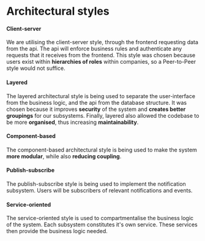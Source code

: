 # Architectural styles

#### Client-server
We are utilising the client-server style, through the frontend requesting data from the api. The api will enforce business rules and authenticate any requests that it receives from the frontend. This style was chosen because users exist within **hierarchies of roles** within companies, so a Peer-to-Peer style would not suffice.

#### Layered
The layered architectural style is being used to separate the user-interface from the business logic, and the api from the database structure. It was chosen because it improves **security** of the system and **creates better groupings** for our subsystems. Finally, layered also allowed the codebase to be more **organised**, thus increasing **maintainability**. 

#### Component-based
The component-based architectural style is being used to make the system **more modular**, while also **reducing coupling**. 

#### Publish-subscribe
The publish-subscribe style is being used to implement the notification subsystem. Users will be subscribers of relevant notifications and events.

#### Service-oriented
The service-oriented style is used to compartmentalise the business logic of the system. Each subsystem constitutes it's own service. These services then provide the business logic needed.
